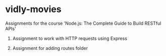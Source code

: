 # vidly-movies

Assignments for the course 'Node.js: The Complete Guide to Build RESTful APIs'

1. Assignment to work with HTTP requests using Express

2. Assignment for adding routes folder